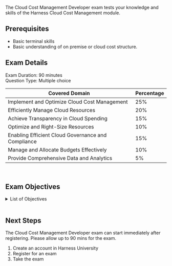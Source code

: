 The Cloud Cost Management Developer exam tests your knowledge and skills of the Harness Cloud Cost Management module.  

## Prerequisites

- Basic terminal skills
- Basic understanding of on premise or cloud cost structure.

## Exam Details

Exam Duration: 90 minutes <br/>
Question Type: Multiple choice

| Covered Domain                                           | Percentage |
|----------------------------------------------------------|------------|
| Implement and Optimize Cloud Cost Management             | 25%        |
| Efficiently Manage Cloud Resources                       | 20%        |
| Achieve Transparency in Cloud Spending                   | 15%        |
| Optimize and Right-Size Resources                        | 10%        |
| Enabling Efficient Cloud Governance and Compliance       | 15%        |
| Manage and Allocate Budgets Effectively                  | 10%        |
| Provide Comprehensive Data and Analytics                 | 5%         |


<br />

## Exam Objectives

<details>
<summary>List of Objectives</summary>

The following is a detailed list of exam objectives:

| #   | Objectives                                        |
|-----|---------------------------------------------------|
| 1   | **Implement and Optimize Cloud Cost Management**  |
| 1.1 | Define and Streamline FinOps Strategies.          |
| 1.2 | Allocate and Track Cloud Expenses.               |
| 2   | **Efficiently Manage Cloud Resources**            |
| 2.1 | Automate Resource Management.                    |
| 2.2 | Implement Asset Governance.                      |
| 3   | **Achieve Transparency in Cloud Spending**        |
| 3.1 | Develop Insights into Spending.                  |
| 3.2 | Address Unallocated Costs.                       |
| 4   | **Optimize and Right-Size Resources**             |
| 4.1 | Implement Resource Optimization Recommendations. |
| 4.2 | Rightsize Cloud Resources.                       |
| 5   | **Enabling Efficient Cloud Governance and Compliance** |
| 5.1 | Enhance Cloud Asset Governance.                  |
| 5.2 | Tag and Track AWS Resources.                     |
| 6   | **Manage and Allocate Budgets Effectively**       |
| 6.1 | Allocate Budgets to Different Units.             |
| 6.2 | Manage and Monitor Budgets.                      |
| 7   | **Provide Comprehensive Data and Analytics**      |
| 7.1 | Enable Data Availability and Analytics.          |
| 7.2 | Set Up and Utilize Dashboards.                   |



</details>

<br />

## Next Steps

The Cloud Cost Management Developer exam can start immediately after registering. Please allow up to 90 mins for the exam.

1. Create an account in Harness University
2. Register for an exam 
3. Take the exam
